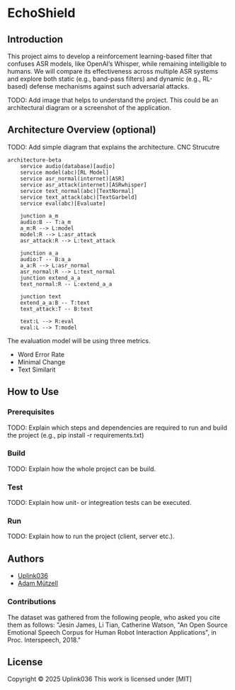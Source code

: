 # EchoShield
## Introduction

This project aims to develop a reinforcement learning-based filter that confuses ASR models, like OpenAI’s Whisper, while remaining intelligible to humans. We will compare its effectiveness across multiple ASR systems and explore both static (e.g., band-pass filters) and dynamic (e.g., RL-based) defense mechanisms against such adversarial attacks. 

TODO: Add image that helps to understand the project.
This could be an architectural diagram or a screenshot of the application.

## Architecture Overview (optional)

TODO: Add simple diagram that explains the architecture.
CNC Strucutre
```mermaid
architecture-beta
    service audio(database)[audio]
    service model(abc)[RL Model] 
    service asr_normal(internet)[ASR] 
    service asr_attack(internet)[ASRwhisper]
    service text_normal(abc)[TextNormal]
    service text_attack(abc)[TextGarbeld]
    service eval(abc)[Evaluate]
  
    junction a_m
    audio:B -- T:a_m
    a_m:R --> L:model
    model:R --> L:asr_attack
    asr_attack:R --> L:text_attack

    junction a_a
    audio:T -- B:a_a
    a_a:R --> L:asr_normal
    asr_normal:R --> L:text_normal
    junction extend_a_a
    text_normal:R -- L:extend_a_a

    junction text
    extend_a_a:B -- T:text
    text_attack:T -- B:text

    text:L --> R:eval
    eval:L --> T:model
```

The evaluation model will be using three metrics. 
- Word Error Rate
- Minimal Change
- Text Similarit



## How to Use

### Prerequisites

TODO: Explain which steps and dependencies are required to run and build the project (e.g., pip install -r requirements.txt)

### Build

TODO: Explain how the whole project can be build.

### Test

TODO: Explain how unit- or integreation tests can be executed.

### Run

TODO: Explain how to run the project (client, server etc.).

## Authors
- [Uplink036](https://github.com/Uplink036)
- [Adam Mützell](https://github.com/AdamMutzell)
### Contributions

The dataset was gathered from the following people, who asked you cite them as follows: "Jesin James, Li Tian, Catherine Watson, "An Open Source Emotional Speech Corpus for Human Robot Interaction Applications", in Proc. Interspeech, 2018."

## License

Copyright © 2025 Uplink036 
This work is licensed under [MIT]


